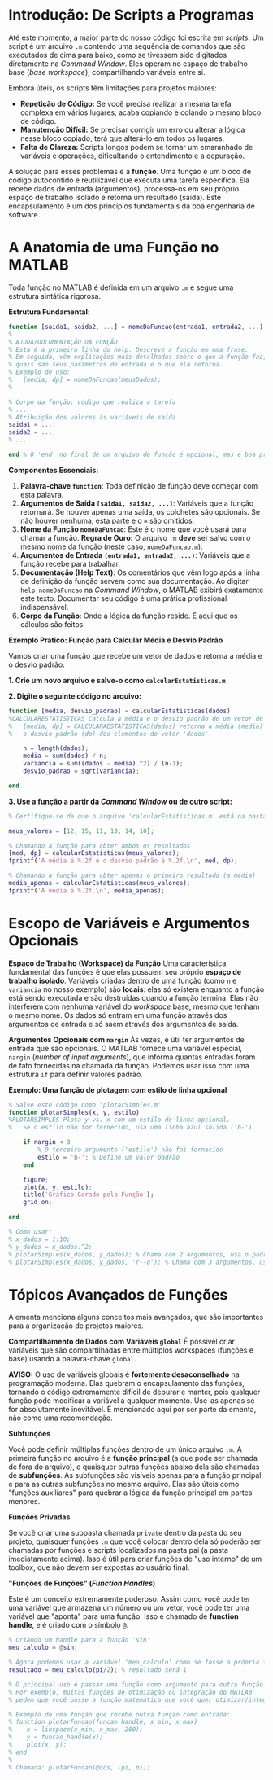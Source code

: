 # **Introdução: De Scripts a Programas**

Até este momento, a maior parte do nosso código foi escrita em *scripts*. Um script é um arquivo `.m` contendo uma sequência de comandos que são executados de cima para baixo, como se tivessem sido digitados diretamente na *Command Window*. Eles operam no espaço de trabalho base (*base workspace*), compartilhando variáveis entre si.

Embora úteis, os scripts têm limitações para projetos maiores:

- **Repetição de Código:** Se você precisa realizar a mesma tarefa complexa em vários lugares, acaba copiando e colando o mesmo bloco de código.
- **Manutenção Difícil:** Se precisar corrigir um erro ou alterar a lógica nesse bloco copiado, terá que alterá-lo em todos os lugares.
- **Falta de Clareza:** Scripts longos podem se tornar um emaranhado de variáveis e operações, dificultando o entendimento e a depuração.

A solução para esses problemas é a **função**. Uma função é um bloco de código autocontido e reutilizável que executa uma tarefa específica. Ela recebe dados de entrada (argumentos), processa-os em seu próprio espaço de trabalho isolado e retorna um resultado (saída). Este encapsulamento é um dos princípios fundamentais da boa engenharia de software.

# **A Anatomia de uma Função no MATLAB**

Toda função no MATLAB é definida em um arquivo `.m` e segue uma estrutura sintática rigorosa.

**Estrutura Fundamental:**

```matlab
function [saida1, saida2, ...] = nomeDaFuncao(entrada1, entrada2, ...)
%
% AJUDA/DOCUMENTAÇÃO DA FUNÇÃO
% Esta é a primeira linha do help. Descreve a função em uma frase.
% Em seguida, vêm explicações mais detalhadas sobre o que a função faz,
% quais são seus parâmetros de entrada e o que ela retorna.
% Exemplo de uso:
%   [media, dp] = nomeDaFuncao(meusDados);
%

% Corpo da função: código que realiza a tarefa
% ...
% Atribuição dos valores às variáveis de saída
saida1 = ...;
saida2 = ...;
% ...

end % O 'end' no final de um arquivo de função é opcional, mas é boa prática
```

**Componentes Essenciais:**

1. **Palavra-chave `function`**: Toda definição de função deve começar com esta palavra.
2. **Argumentos de Saída `[saida1, saida2, ...]`**: Variáveis que a função retornará. Se houver apenas uma saída, os colchetes são opcionais. Se não houver nenhuma, esta parte e o `=` são omitidos.
3. **Nome da Função `nomeDaFuncao`**: Este é o nome que você usará para chamar a função. **Regra de Ouro:** O arquivo `.m` **deve** ser salvo com o mesmo nome da função (neste caso, `nomeDaFuncao.m`).
4. **Argumentos de Entrada `(entrada1, entrada2, ...)`**: Variáveis que a função recebe para trabalhar.
5. **Documentação (Help Text)**: Os comentários que vêm logo após a linha de definição da função servem como sua documentação. Ao digitar `help nomeDaFuncao` na *Command Window*, o MATLAB exibirá exatamente este texto. Documentar seu código é uma prática profissional indispensável.
6. **Corpo da Função**: Onde a lógica da função reside. É aqui que os cálculos são feitos.

**Exemplo Prático: Função para Calcular Média e Desvio Padrão**

Vamos criar uma função que recebe um vetor de dados e retorna a média e o desvio padrão.

**1. Crie um novo arquivo e salve-o como `calcularEstatisticas.m`**

**2. Digite o seguinte código no arquivo:**

```matlab
function [media, desvio_padrao] = calcularEstatisticas(dados)
%CALCULARESTATISTICAS Calcula a média e o desvio padrão de um vetor de dados.
%   [media, dp] = CALCULARAESTATISTICAS(dados) retorna a média (media) e
%   o desvio padrão (dp) dos elementos do vetor 'dados'.

    n = length(dados);
    media = sum(dados) / n;
    variancia = sum((dados - media).^2) / (n-1);
    desvio_padrao = sqrt(variancia);

end
```

**3. Use a função a partir da *Command Window* ou de outro script:**

```matlab
% Certifique-se de que o arquivo 'calcularEstatisticas.m' está na pasta atual do MATLAB

meus_valores = [12, 15, 11, 13, 14, 10];

% Chamando a função para obter ambos os resultados
[med, dp] = calcularEstatisticas(meus_valores);
fprintf('A média é %.2f e o desvio padrão é %.2f.\n', med, dp);

% Chamando a função para obter apenas o primeiro resultado (a média)
media_apenas = calcularEstatisticas(meus_valores);
fprintf('A média é %.2f.\n', media_apenas);
```

# **Escopo de Variáveis e Argumentos Opcionais**

**Espaço de Trabalho (Workspace) da Função**
Uma característica fundamental das funções é que elas possuem seu próprio **espaço de trabalho isolado**. Variáveis criadas dentro de uma função (como `n` e `variancia` no nosso exemplo) são **locais**: elas só existem enquanto a função está sendo executada e são destruídas quando a função termina. Elas não interferem com nenhuma variável do *workspace* base, mesmo que tenham o mesmo nome. Os dados só entram em uma função através dos argumentos de entrada e só saem através dos argumentos de saída.

**Argumentos Opcionais com `nargin`**
Às vezes, é útil ter argumentos de entrada que são opcionais. O MATLAB fornece uma variável especial, `nargin` (*number of input arguments*), que informa quantas entradas foram de fato fornecidas na chamada da função. Podemos usar isso com uma estrutura `if` para definir valores padrão.

**Exemplo: Uma função de plotagem com estilo de linha opcional**

```matlab
% Salve este código como 'plotarSimples.m'
function plotarSimples(x, y, estilo)
%PLOTARSIMPLES Plota y vs. x com um estilo de linha opcional.
%   Se o estilo não for fornecido, usa uma linha azul sólida ('b-').

    if nargin < 3
        % O terceiro argumento ('estilo') não foi fornecido
        estilo = 'b-'; % Define um valor padrão
    end

    figure;
    plot(x, y, estilo);
    title('Gráfico Gerado pela Função');
    grid on;

end

% Como usar:
% x_dados = 1:10;
% y_dados = x_dados.^2;
% plotarSimples(x_dados, y_dados); % Chama com 2 argumentos, usa o padrão
% plotarSimples(x_dados, y_dados, 'r--o'); % Chama com 3 argumentos, usa o fornecido
```

# **Tópicos Avançados de Funções**

A ementa menciona alguns conceitos mais avançados, que são importantes para a organização de projetos maiores.

**Compartilhamento de Dados com Variáveis `global`**
É possível criar variáveis que são compartilhadas entre múltiplos workspaces (funções e base) usando a palavra-chave `global`.

**AVISO:** O uso de variáveis globais é **fortemente desaconselhado** na programação moderna. Elas quebram o encapsulamento das funções, tornando o código extremamente difícil de depurar e manter, pois qualquer função pode modificar a variável a qualquer momento. Use-as apenas se for absolutamente inevitável. É mencionado aqui por ser parte da ementa, não como uma recomendação.

**Subfunções**

Você pode definir múltiplas funções dentro de um único arquivo `.m`. A primeira função no arquivo é a **função principal** (a que pode ser chamada de fora do arquivo), e quaisquer outras funções abaixo dela são chamadas de **subfunções**. As subfunções são visíveis apenas para a função principal e para as outras subfunções no mesmo arquivo. Elas são úteis como "funções auxiliares" para quebrar a lógica da função principal em partes menores.

**Funções Privadas**

Se você criar uma subpasta chamada `private` dentro da pasta do seu projeto, quaisquer funções `.m` que você colocar dentro dela só poderão ser chamadas por funções e scripts localizados na pasta pai (a pasta imediatamente acima). Isso é útil para criar funções de "uso interno" de um toolbox, que não devem ser expostas ao usuário final.

**"Funções de Funções" (*Function Handles*)**

Este é um conceito extremamente poderoso. Assim como você pode ter uma variável que armazena um número ou um vetor, você pode ter uma variável que "aponta" para uma função. Isso é chamado de **function handle**, e é criado com o símbolo `@`.

```matlab
% Criando um handle para a função 'sin'
meu_calculo = @sin;

% Agora podemos usar a variável 'meu_calculo' como se fosse a própria função
resultado = meu_calculo(pi/2); % resultado será 1

% O principal uso é passar uma função como argumento para outra função.
% Por exemplo, muitas funções de otimização ou integração do MATLAB
% pedem que você passe a função matemática que você quer otimizar/integrar.

% Exemplo de uma função que recebe outra função como entrada:
% function plotarFuncao(funcao_handle, x_min, x_max)
%    x = linspace(x_min, x_max, 200);
%    y = funcao_handle(x);
%    plot(x, y);
% end
%
% Chamada: plotarFuncao(@cos, -pi, pi);
```